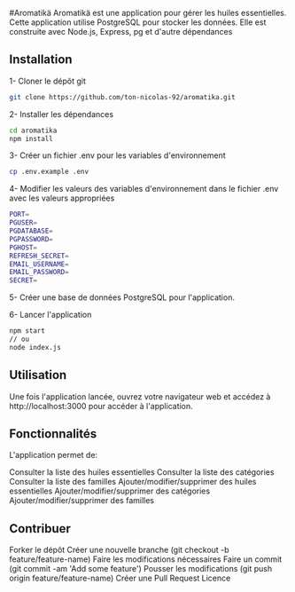 #Aromatikä
Aromatikä est une application pour gérer les huiles essentielles. Cette application utilise PostgreSQL pour stocker les données. Elle est construite avec Node.js, Express, pg et d'autre dépendances 

## Installation
1- Cloner le dépôt git
```bash
git clone https://github.com/ton-nicolas-92/aromatika.git
```

2- Installer les dépendances
```bash
cd aromatika
npm install
```

3- Créer un fichier .env pour les variables d'environnement
```bash
cp .env.example .env
```

4- Modifier les valeurs des variables d'environnement dans le fichier .env avec les valeurs appropriées
```bash
PORT=
PGUSER=
PGDATABASE=
PGPASSWORD=
PGHOST=
REFRESH_SECRET=
EMAIL_USERNAME=
EMAIL_PASSWORD= 
SECRET=
```

5- Créer une base de données PostgreSQL pour l'application.

6- Lancer l'application
```bash
npm start
// ou 
node index.js
```

## Utilisation
Une fois l'application lancée, ouvrez votre navigateur web et accédez à http://localhost:3000 pour accéder à l'application.

## Fonctionnalités
L'application permet de:

Consulter la liste des huiles essentielles
Consulter la liste des catégories
Consulter la liste des familles
Ajouter/modifier/supprimer des huiles essentielles
Ajouter/modifier/supprimer des catégories
Ajouter/modifier/supprimer des familles

## Contribuer
Forker le dépôt
Créer une nouvelle branche (git checkout -b feature/feature-name)
Faire les modifications nécessaires
Faire un commit (git commit -am 'Add some feature')
Pousser les modifications (git push origin feature/feature-name)
Créer une Pull Request
Licence
